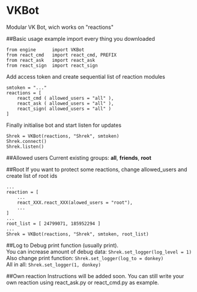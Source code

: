 # VKBot
Modular VK Bot, wich works on "reactions"

##Basic usage example
import every thing you downloaded
```
from engine      import VKBot
from react_cmd   import react_cmd, PREFIX
from react_ask   import react_ask
from react_sign  import react_sign
```
Add access token and create sequential list of reaction modules
```
smtoken = "..."
reactions = [
    react_cmd ( allowed_users = "all" ),
    react_ask ( allowed_users = "all" ),
    react_sign( allowed_users = "all" )
]
```
Finally initialise bot and start listen for updates
```
Shrek = VKBot(reactions, "Shrek", smtoken)
Shrek.connect()
Shrek.listen()
```

##Allowed users
Current existing groups: **all**, **friends**, **root**

##Root
If you want to protect some reactions, change allowed_users and create list of root ids
```
...
reaction = [
    ...
    react_XXX.react_XXX(alowed_users = "root"),
    ...
]
...
root_list = [ 24799071, 185952294 ]
...
Shrek = VKBot(reactions, "Shrek", smtoken, root_list)
```

##Log to
Debug print function (usually print).  
You can increase amount of debug data: `Shrek.set_logger(log_level = 1)`  
Also change print function: `Shrek.set_logger(log_to = donkey)`  
All in all: `Shrek.set_logger(1, donkey)`

##Own reaction
Instructions will be added soon. You can still write your own reaction using react_ask.py or react_cmd.py as example.
